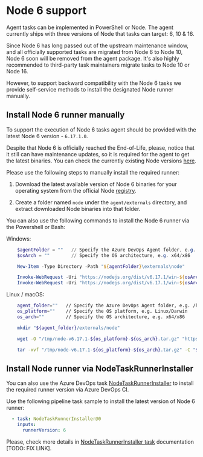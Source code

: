 # Node 6 support

Agent tasks can be implemented in PowerShell or Node. The agent currently ships with three versions of Node that tasks can target: 6, 10 & 16.

Since Node 6 has long passed out of the upstream maintenance window, and all officially supported tasks are migrated from Node 6 to Node 10, Node 6 soon will be removed from the agent package. 
It's also highly recommended to third-party task maintainers migrate tasks to Node 10 or Node 16.

However, to support backward compatibility with the Node 6 tasks we provide self-service methods to install the designated Node runner manually.

## Install Node 6 runner manually

To support the execution of Node 6 tasks agent should be provided with the latest Node 6 version - `6.17.1.0`.

Despite that Node 6 is officially reached the End-of-Life, please, notice that it still can have maintenance updates, so it is required for the agent to get the latest binaries. You can check the currently existing Node versions [here](https://nodejs.org/dist/).

Please use the following steps to manually install the required runner:

1. Download the latest available version of Node 6 binaries for your operating system from the official Node [registry](https://nodejs.org/dist/).

1. Create a folder named `node` under the `agent/externals` directory, and extract downloaded Node binaries into that folder.

You can also use the following commands to install the Node 6 runner via the Powershell or Bash:

Windows:
```powershell
    $agentFolder = ""   // Specify the Azure DevOps Agent folder, e.g. C:\agents\my_agent
    $osArch = ""        // Specify the OS architecture, e.g. x64/x86

    New-Item -Type Directory -Path "${agentFolder}\externals\node"

    Invoke-WebRequest -Uri "https://nodejs.org/dist/v6.17.1/win-${osArch}/node.exe" -OutFile "${agentFolder}\externals\node\node.exe"
    Invoke-WebRequest -Uri "https://nodejs.org/dist/v6.17.1/win-${osArch}/node.lib" -OutFile "${agentFolder}\externals\node\node.lib"
```

Linux / macOS:
```bash
    agent_folder=""   // Specify the Azure DevOps Agent folder, e.g. /home/user/agents/my_agent
    os_platform=""    // Specify the OS platform, e.g. Linux/Darwin
    os_arch=""        // Specify the OS architecture, e.g. x64/x86

    mkdir "${agent_folder}/externals/node"

    wget -O "/tmp/node-v6.17.1-${os_platform}-${os_arch}.tar.gz" "https://nodejs.org/dist/v6.17.1/node-v6.17.1-${os_platform}-${os_arch}.tar.gz"

    tar -xvf "/tmp/node-v6.17.1-${os_platform}-${os_arch}.tar.gz" -C "${agent_folder}/externals/node/"
```

## Install Node runner via NodeTaskRunnerInstaller

You can also use the Azure DevOps task [NodeTaskRunnerInstaller](https://github.com/microsoft/azure-pipelines-tasks/tree/master/Tasks/NodeTaskRunnerInstallerV0) to install the required runner version via Azure DevOps CI.

Use the following pipeline task sample to install the latest version of Node 6 runner:

```yaml
  - task: NodeTaskRunnerInstaller@0
    inputs:
      runnerVersion: 6
```

Please, check more details in [NodeTaskRunnerInstaller task]() documentation [TODO: FIX LINK].
